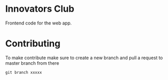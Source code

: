 # Innovators Club

Frontend code for the web app.

# Contributing

To make contribute make sure to create a new branch and pull a request to master branch from there

```
git branch xxxxx
```
